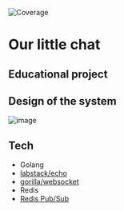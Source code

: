 ![Coverage][coverage_badge]

# Our little chat
## Educational project

## Design of the system

![image](https://github.com/vr009/our-little-chat/assets/55545103/19179c36-9c2a-44f7-af94-890f410d5355)

## Tech

- Golang
- [labstack/echo](https://github.com/labstack/echo)
- [gorilla/websocket](https://github.com/gorilla/websocket)
- Redis
- [Redis Pub/Sub](https://redis.io/docs/interact/pubsub/)
<!-- Coverage Comment:Begin -->
[coverage_badge]: https://img.shields.io/badge/Coverage-32%25-yellow.svg?style=flat
<!-- Coverage Comment:End -->
